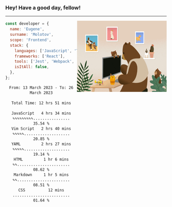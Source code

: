 ### Hey! Have a good day, fellow!
---
<img align='right' alt='GIF' vertical-align='center' src='./src/giphy.gif' width='280px' height='222px'/>

```javascript
const developer = {
  name: 'Eugene',
  surname: 'Molotov',
  scope: 'Frontend',
  stack: {
    languages: ['JavaScript', 'TypeScript'],
    frameworks: ['React'],
    tools: ['Jest', 'Webpack', 'Sass'],
    isItAll: false,
  },
};
```

<div align="center">
<!--START_SECTION:waka-->

```text
From: 13 March 2023 - To: 26 March 2023

Total Time: 12 hrs 51 mins

JavaScript   4 hrs 34 mins   ✎✎✎✎✎✎✎✎✎................   35.54 %
Vim Script   2 hrs 40 mins   ✎✎✎✎✎....................   20.85 %
YAML         2 hrs 27 mins   ✎✎✎✎✎....................   19.14 %
HTML         1 hr 6 mins     ✎✎.......................   08.62 %
Markdown     1 hr 5 mins     ✎✎.......................   08.51 %
CSS          12 mins         .........................   01.64 %
```

<!--END_SECTION:waka-->

